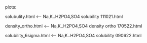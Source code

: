 plots:

solubulity.html <-- Na,K..H2PO4,SO4 solubility 111021.html

density_ortho.html <-- Na,K..H2PO4,SO4 density ortho 170522.html

solubility_6sigma.html <-- Na,K..H2PO4,SO4 solubility 090622.html
